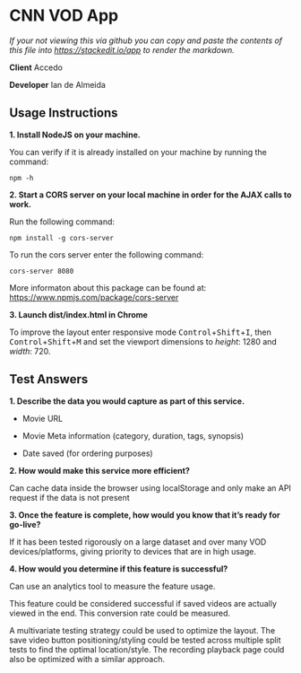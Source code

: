 # CNN VOD App

_If your not viewing this via github you can copy and paste the contents of this file into https://stackedit.io/app to render the markdown._

**Client**
Accedo

**Developer**
Ian de Almeida

## Usage Instructions

**1. Install NodeJS on your machine.**

You can verify if it is already installed on your machine by running the command:

```npm -h```

**2. Start a CORS server on your local machine in order for the AJAX calls to work.**

  

Run the following command:

```npm install -g cors-server```

To run the cors server enter the following command:

````cors-server 8080````

  

More informaton about this package can be found at: https://www.npmjs.com/package/cors-server

  

**3. Launch dist/index.html in Chrome**

To improve the layout enter responsive mode
<kbd>Control</kbd>+<kbd>Shift</kbd>+<kbd>I</kbd>, then <kbd>Control</kbd>+<kbd>Shift</kbd>+<kbd>M</kbd> and set the viewport dimensions to _height_: 1280 and _width_: 720.

  
  

## Test Answers

  

**1. Describe the data you would capture as part of this service.**

- Movie URL

- Movie Meta information (category, duration, tags, synopsis)

- Date saved (for ordering purposes)

**2. How would make this service more efficient?**

Can cache data inside the browser using localStorage and only make an API request if the data is not present

**3. Once the feature is complete, how would you know that it’s ready for go-live?**

If it has been tested rigorously on a large dataset and over many VOD devices/platforms, giving priority to devices that are in high usage.

**4. How would you determine if this feature is successful?**

Can use an analytics tool to measure the feature usage.

This feature could be considered successful if saved videos are actually viewed in the end. This conversion rate could be measured.

A multivariate testing strategy could be used to optimize the layout. The save video button positioning/styling could be tested across multiple split tests to find the optimal location/style. The recording playback page could also be optimized with a similar approach.